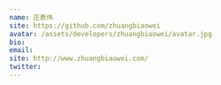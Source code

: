 ```yaml
---
name: 庄表伟
site: https://github.com/zhuangbiaowei
avatar: /assets/developers/zhuangbiaowei/avatar.jpg
bio: 
email: 
site: http://www.zhuangbiaowei.com/
twitter: 
---
```

